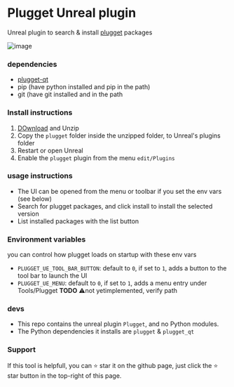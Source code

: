 # Plugget Unreal plugin

Unreal plugin to search & install [plugget](https://github.com/plugget/plugget) packages 

![image](https://github.com/plugget/plugget-qt-addon/assets/3758308/0752c140-5b26-452e-81ac-fc4e36ccdb23)<br>

### dependencies
- [plugget-qt](https://github.com/plugget/plugget-qt)
- pip (have python installed and pip in the path)
- git (have git installed and in the path

### Install instructions
1. [DOwnload](https://github.com/plugget/plugget-unreal-plugin/archive/refs/heads/main.zip) and Unzip
2. Copy the `plugget` folder inside the unzipped folder, to Unreal's plugins folder
3. Restart or open Unreal
4. Enable the `plugget` plugin from the menu `edit/Plugins`


### usage instructions
- The UI can be opened from the menu or toolbar if you set the env vars (see below)
- Search for plugget packages, and click install to install the selected version
- List installed packages with the list button

### Environment variables
you can control how plugget loads on startup with these env vars
- `PLUGGET_UE_TOOL_BAR_BUTTON`: default to `0`, if set to `1`, adds a button to the tool bar to launch the UI 
- `PLUGGET_UE_MENU`:  default to `0`, if set to `1`, adds a menu entry under Tools/Plugget **TODO** ⚠️not yetimplemented, verify path

### devs
- This repo contains the unreal plugin `Plugget`, and no Python modules.
- The Python dependencies it installs are `plugget` & `plugget_qt`

### Support

If this tool is helpfull, you can ⭐ star it on the github page,
just click the ⭐ star button in the top-right of this page.
